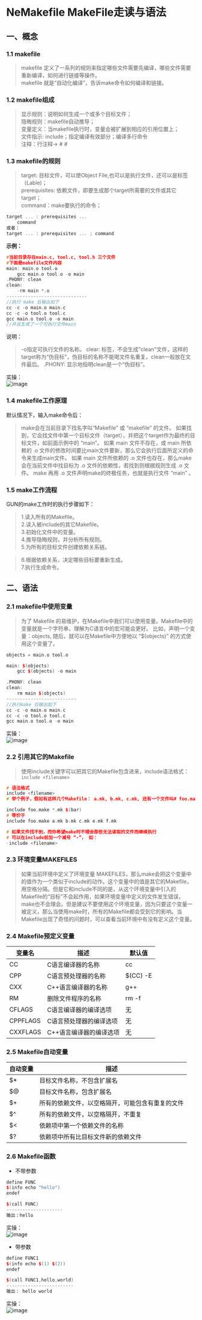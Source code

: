 # NeMakefile MakeFile走读与语法

## 一、概念
### 1.1 makefile
> makefile 定义了一系列的规则来指定哪些文件需要先编译，哪些文件需要重新编译，如何进行链接等操作。  
> makefile 就是“自动化编译”，告诉make命令如何编译和链接。

### 1.2 makefile组成
> 显示规则：说明如何生成一个或多个目标文件；  
> 隐晦规则：makefile自动推导；  
> 变量定义：当makefile执行时，变量会被扩展到相应的引用位置上；   
> 文件指示: include；指定编译有效部分；编译多行命令  
> 注释：行注释-> #    \#

### 1.3 makefile的规则
> target: 目标文件，可以使Object File,也可以是执行文件，还可以是标签（Lable)；  
> prerequisites: 依赖文件，即要生成那个target所需要的文件或其它target；  
> command：make要执行的命令；
```c++
target ... : prerequisites ...
    command
或者：
target ... : prerequisites ... ; command
```
**示例：**  
```c++
#当前目录存在main.c, tool.c, tool.h 三个文件
#下面是makefile文件内容
main: main.o tool.o
    gcc main.o tool.o -o main
.PHONY: clean
clean:
    -rm main *.o
------------------------------
//执行 make 后输出如下
cc -c -o main.o main.c
cc -c -o tool.o tool.c
gcc main.o tool.o -o main
//并且生成了一个可执行文件main
```
说明：  
> -o指定可执行文件的名称。
> clear: 标签，不会生成”clean"文件，这样的target称为“伪目标”，伪目标的名称不能喝文件名重复。clean一般放在文件最后。
> .PHONY: 显示地指明clean是一个“伪目标”。  

实操：  
![image](https://github.com/tianyalu/NeMakefile/blob/master/show/make_file_command.png)  

### 1.4 makefile工作原理
默认情况下，输入make命令后：  
> make会在当前目录下找名字叫“Makefile” 或 “makefile” 的文件。
> 如果找到，它会找文件中第一个目标文件（target），并把这个target作为最终的目标文件，如前面示例中的 “main”。
> 如果 main 文件不存在，或 main 所依赖的 .o 文件的修改时间要比main文件要新，那么它会执行后面所定义的命令来生成main文件。
> 如果 main 文件所依赖的 .o 文件也存在，那么make会在当前文件中找目标为 .o 文件的依赖性，若找到则根据规则生成 .o 文件。
> make 再用 .o 文件声明make的终极任务，也就是执行文件 “main” 。

### 1.5 make工作流程
GUN的make工作时的执行步骤如下：
> 1.读入所有的Makefile。  
> 2.读入被include的其它Makefile。  
> 3.初始化文件中的变量。  
> 4.推导隐晦规则，并分析所有规则。  
> 5.为所有的目标文件创建依赖关系链。  

> 6.根据依赖关系，决定哪些目标要重新生成。  
> 7.执行生成命令。  

## 二、语法
### 2.1 makefile中使用变量
> 为了 Makefile 的易维护，在Makefile中我们可以使用变量。Makefile中的变量就是一个字符串，理解为C语言中的宏可能会更好。
> 比如，声明一个变量：objects, 随后，就可以在Makefile中方便地以 “$(objects)” 的方式使用这个变量了。
```c++
objects = main.o tool.o

main: $(objects)
    gcc $(objects) -o main 

.PHONY: clean
clean:
    rm main $(objects)
--------------------------
//执行make 后输出如下
cc -c -o main.o main.c
cc -c -o tool.o tool.c
gcc main.o tool.o -o main
```
实操：  
![image](https://github.com/tianyalu/NeMakefile/blob/master/show/make_file_variable.png)  

### 2.2 引用其它的Makefile
> 使用include关键字可以把其它的Makefile包含进来，include语法格式： `include <filename>`
```c++
# 语法格式
include <filename>
# 举个例子，假如有这样几个Makefile： a.mk, b.mk, c.mk, 还有一个文件叫# foo.make, 以及一个变量$(bar), 其包含了 e.mk, f.mk 

include foo.make *.mk $(bar)
# 等价于
include foo.make a.mk b.mk c.mk e.mk f.mk 

# 如果文件找不到，而你希望make时不理会那些无法读取的文件而继续执行
# 可以在include前加一个减号 “-”， 如：
-include <filename>
```

### 2.3 环境变量MAKEFILES
> 如果当前环境中定义了环境变量 MAKEFILES，那么make会把这个变量中的值作为一个类似于include的动作。这个变量中的值是其它的Makefile，用空格分隔。但是它和include不同的是，从这个环境变量中引入的Makefile的“目标”不会起作用，如果环境变量中定义的文件发生错误，make也不会理会。但是建议不要使用这个环境变量，因为只要这个变量一被定义，那么当使用make时，所有的Makefile都会受到它的影响。当Makefile出现了奇怪的问题时，可以查看当前环境中有没有定义这个变量。

### 2.4 Makefile预定义变量
变量名   | 描述               | 默认值
------- | ------------------ | -- 
CC      |C语言编译器的名称     | cc
CPP     |C语言预处理器的名称   | $(CC) -E
CXX     |C++语言编译器的名称   | g++
RM      |删除文件程序的名称    | rm -f
CFLAGS  |C语言编译器的编译选项  | 无
CPPFLAGS|C语言预处理器的编译选项| 无
CXXFLAGS|C++语言编译器的编译选项| 无

### 2.5 Makefile自动变量
自动变量 | 描述
--      | --
$*      | 目标文件名称，不包含扩展名
$@      | 目标文件名称，包含扩展名
$+      | 所有的依赖文件，以空格隔开，可能包含有重复的文件
$^      | 所有的依赖文件，以空格隔开，不重复
$<      | 依赖项中第一个依赖文件的名称
$?      | 依赖项中所有比目标文件新的依赖文件

### 2.6 Makefile函数
* 不带参数
```c++
define FUNC
$(info echo "hello")
endef

$(call FUNC)
---------------------
输出：hello

```
实操：  
![image](https://github.com/tianyalu/NeMakefile/blob/master/show/make_file_fun_noparam.png)  

* 带参数
```c++
define FUNC1
$(info echo $(1) $(2))
endef

$(call FUNC1,hello,world)
-------------------------
输出： hello world
```
实操：  
![image](https://github.com/tianyalu/NeMakefile/blob/master/show/make_file_fun_param.png)  

